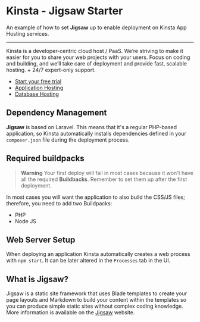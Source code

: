 # Kinsta - Jigsaw Starter

An example of how to set **Jigsaw** up to enable deployment on Kinsta App Hosting services.

---
Kinsta is a developer-centric cloud host / PaaS. We’re striving to make it easier for you to share your web projects with your users. Focus on coding and building, and we’ll take care of deployment and provide fast, scalable hosting. + 24/7 expert-only support.

- [Start your free trial](https://kinsta.com/signup/?product_type=app-db)
- [Application Hosting](https://kinsta.com/application-hosting)
- [Database Hosting](https://kinsta.com/database-hosting)

## Dependency Management
**Jigsaw** is based on Laravel. This means that it's a regular PHP-based application, so Kinsta automatically installs dependencies defined in your `composer.json` file during the deployment process.

## Required buildpacks
> **Warning**
> Your first deploy will fail in most cases because it won't have all the required **Buildbacks**. Remember to set them up after the first deployment.

In most cases you will want the application to also build the CSS/JS files; therefore, you need to add two Buildpacks:
- PHP
- Node JS

## Web Server Setup
When deploying an application Kinsta automatically creates a web process with `npm start`. It can be later altered in the `Processes` tab in the UI.

## What is Jigsaw?
Jigsaw is a static site framework that uses Blade templates to create your page layouts and Markdown to build your content within the templates so you can produce simple static sites without complex coding knowledge. More information is available on the [Jigsaw](https://jigsaw.tighten.com/) website.
